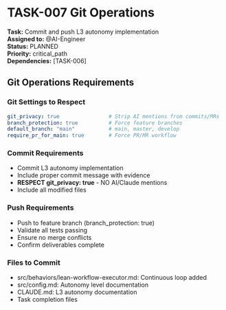 # TASK-007 Git Operations

**Task:** Commit and push L3 autonomy implementation  
**Assigned to:** @AI-Engineer  
**Status:** PLANNED  
**Priority:** critical_path  
**Dependencies:** [TASK-006]

## Git Operations Requirements

### Git Settings to Respect
```yaml
git_privacy: true                # Strip AI mentions from commits/MRs
branch_protection: true          # Force feature branches
default_branch: "main"           # main, master, develop
require_pr_for_main: true        # Force PR/MR workflow
```

### Commit Requirements
- Commit L3 autonomy implementation
- Include proper commit message with evidence
- **RESPECT git_privacy: true** - NO AI/Claude mentions
- Include all modified files

### Push Requirements
- Push to feature branch (branch_protection: true)
- Validate all tests passing
- Ensure no merge conflicts
- Confirm deliverables complete

### Files to Commit

- src/behaviors/lean-workflow-executor.md: Continuous loop added
- src/config.md: Autonomy level documentation
- CLAUDE.md: L3 autonomy documentation
- Task completion files